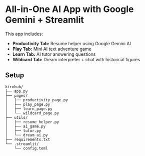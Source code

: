 # All-in-One AI App with Google Gemini + Streamlit

This app includes:

- **Productivity Tab:** Resume helper using Google Gemini AI
- **Play Tab:** Mini AI text adventure game
- **Learn Tab:** AI tutor answering questions
- **Wildcard Tab:** Dream interpreter + chat with historical figures

## Setup


```
kirohub/
├── app.py
├── pages/
│   ├── productivity_page.py
│   ├── play_page.py
│   ├── learn_page.py
│   └── wildcard_page.py
├── utils/
│   ├── resume_helper.py
│   ├── ai_game.py
│   ├── tutor.py
│   └── dream_ai.py
├── requirements.txt
└── .streamlit/
    └── config.toml
```
